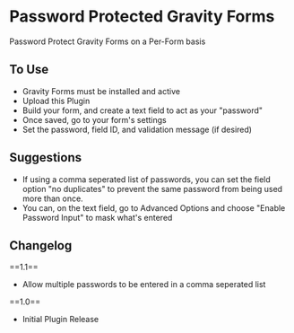 # Password Protected Gravity Forms
Password Protect Gravity Forms on a Per-Form basis

## To Use
* Gravity Forms must be installed and active
* Upload this Plugin
* Build your form, and create a text field to act as your "password"
* Once saved, go to your form's settings
* Set the password, field ID, and validation message (if desired)

## Suggestions
* If using a comma seperated list of passwords, you can set the field option "no duplicates" to prevent the same password from being used more than once.
* You can, on the text field, go to Advanced Options and choose "Enable Password Input" to mask what's entered

## Changelog


==1.1==
* Allow multiple passwords to be entered in a comma seperated list

==1.0==
* Initial Plugin Release
